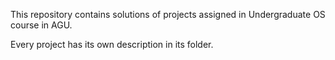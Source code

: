 This repository contains solutions of projects assigned in Undergraduate OS course in AGU.

Every project has its own description in its folder.

